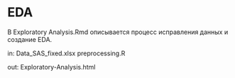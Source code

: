 # EDA
В Exploratory Analysis.Rmd описывается процесс исправления данных и создание EDA. 

in:
	Data_SAS_fixed.xlsx
	preprocessing.R

out:
	Exploratory-Analysis.html